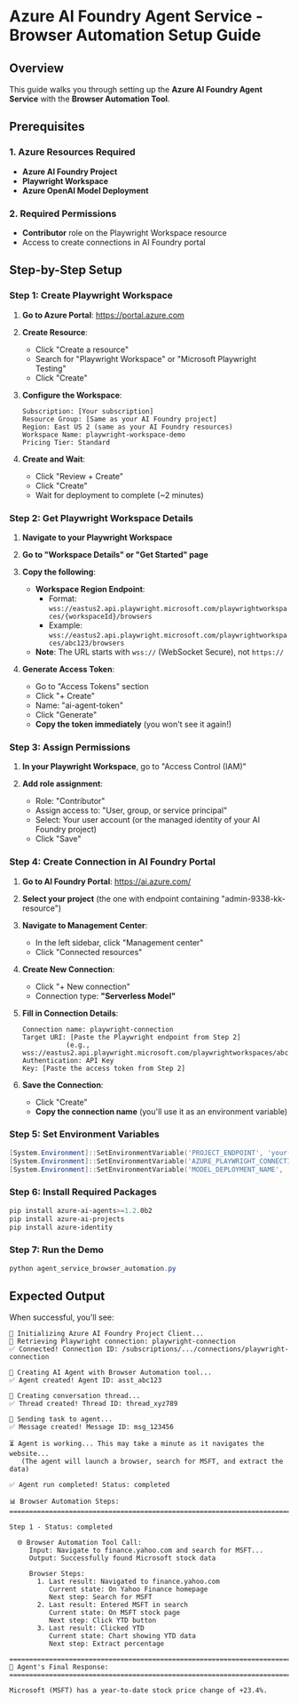 # Azure AI Foundry Agent Service - Browser Automation Setup Guide

## Overview

This guide walks you through setting up the **Azure AI Foundry Agent Service** with the **Browser Automation Tool**. 

## Prerequisites

### 1. Azure Resources Required

- **Azure AI Foundry Project** 
- **Playwright Workspace** 
- **Azure OpenAI Model Deployment** 

### 2. Required Permissions

- **Contributor** role on the Playwright Workspace resource
- Access to create connections in AI Foundry portal

## Step-by-Step Setup

### Step 1: Create Playwright Workspace

1. **Go to Azure Portal**: https://portal.azure.com

2. **Create Resource**:
   - Click "Create a resource"
   - Search for "Playwright Workspace" or "Microsoft Playwright Testing"
   - Click "Create"

3. **Configure the Workspace**:
   ```
   Subscription: [Your subscription]
   Resource Group: [Same as your AI Foundry project]
   Region: East US 2 (same as your AI Foundry resources)
   Workspace Name: playwright-workspace-demo
   Pricing Tier: Standard
   ```

4. **Create and Wait**:
   - Click "Review + Create"
   - Click "Create"
   - Wait for deployment to complete (~2 minutes)

### Step 2: Get Playwright Workspace Details

1. **Navigate to your Playwright Workspace**

2. **Go to "Workspace Details" or "Get Started" page**

3. **Copy the following**:
   - **Workspace Region Endpoint**: 
     - Format: `wss://eastus2.api.playwright.microsoft.com/playwrightworkspaces/{workspaceId}/browsers`
     - Example: `wss://eastus2.api.playwright.microsoft.com/playwrightworkspaces/abc123/browsers`
   - **Note**: The URL starts with `wss://` (WebSocket Secure), not `https://`

4. **Generate Access Token**:
   - Go to "Access Tokens" section
   - Click "+ Create"
   - Name: "ai-agent-token"
   - Click "Generate"
   - **Copy the token immediately** (you won't see it again!)

### Step 3: Assign Permissions

1. **In your Playwright Workspace**, go to "Access Control (IAM)"

2. **Add role assignment**:
   - Role: "Contributor"
   - Assign access to: "User, group, or service principal"
   - Select: Your user account (or the managed identity of your AI Foundry project)
   - Click "Save"

### Step 4: Create Connection in AI Foundry Portal

1. **Go to AI Foundry Portal**: https://ai.azure.com/

2. **Select your project** (the one with endpoint containing "admin-9338-kk-resource")

3. **Navigate to Management Center**:
   - In the left sidebar, click "Management center"
   - Click "Connected resources"

4. **Create New Connection**:
   - Click "+ New connection"
   - Connection type: **"Serverless Model"**
   
5. **Fill in Connection Details**:
   ```
   Connection name: playwright-connection
   Target URI: [Paste the Playwright endpoint from Step 2]
              (e.g., wss://eastus2.api.playwright.microsoft.com/playwrightworkspaces/abc123/browsers)
   Authentication: API Key
   Key: [Paste the access token from Step 2]
   ```

6. **Save the Connection**:
   - Click "Create"
   - **Copy the connection name** (you'll use it as an environment variable)

### Step 5: Set Environment Variables


```powershell
[System.Environment]::SetEnvironmentVariable('PROJECT_ENDPOINT', 'your-value-here', 'User')
[System.Environment]::SetEnvironmentVariable('AZURE_PLAYWRIGHT_CONNECTION_NAME', 'playwright-connection', 'User')
[System.Environment]::SetEnvironmentVariable('MODEL_DEPLOYMENT_NAME', 'gpt-4.1', 'User')
```

### Step 6: Install Required Packages

```powershell
pip install azure-ai-agents>=1.2.0b2
pip install azure-ai-projects
pip install azure-identity
```

### Step 7: Run the Demo

```powershell
python agent_service_browser_automation.py
```

## Expected Output

When successful, you'll see:

```
🔧 Initializing Azure AI Foundry Project Client...
🔗 Retrieving Playwright connection: playwright-connection
✅ Connected! Connection ID: /subscriptions/.../connections/playwright-connection

🤖 Creating AI Agent with Browser Automation tool...
✅ Agent created! Agent ID: asst_abc123

💬 Creating conversation thread...
✅ Thread created! Thread ID: thread_xyz789

📝 Sending task to agent...
✅ Message created! Message ID: msg_123456

⏳ Agent is working... This may take a minute as it navigates the website...
   (The agent will launch a browser, search for MSFT, and extract the data)

✅ Agent run completed! Status: completed

📊 Browser Automation Steps:
================================================================================

Step 1 - Status: completed

  🌐 Browser Automation Tool Call:
     Input: Navigate to finance.yahoo.com and search for MSFT...
     Output: Successfully found Microsoft stock data

     Browser Steps:
       1. Last result: Navigated to finance.yahoo.com
          Current state: On Yahoo Finance homepage
          Next step: Search for MSFT
       2. Last result: Entered MSFT in search
          Current state: On MSFT stock page
          Next step: Click YTD button
       3. Last result: Clicked YTD
          Current state: Chart showing YTD data
          Next step: Extract percentage

================================================================================
🎯 Agent's Final Response:
================================================================================

Microsoft (MSFT) has a year-to-date stock price change of +23.4%.

```

